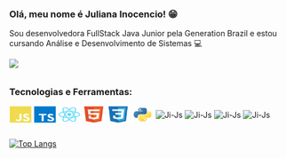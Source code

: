 ### Olá, meu nome é Juliana Inocencio! 😁

Sou desenvolvedora FullStack Java Junior pela Generation Brazil e estou cursando Análise e Desenvolvimento de Sistemas 💻
 
  <a href="https://www.linkedin.com/in/juliana-inocencio" target="_blank"><img src="https://img.shields.io/badge/LinkedIn-0077B5?style=for-the-badge&logo=linkedin&logoColor=white" target="_blank"></a>   
 

  ##

  ### Tecnologias e Ferramentas:
  <div>
  <img align="center" alt="Ji-Js" height="30" width="40" src="https://raw.githubusercontent.com/devicons/devicon/master/icons/javascript/javascript-plain.svg">
  <img align="center" alt="Ji-Ts" height="30" width="40" src="https://raw.githubusercontent.com/devicons/devicon/master/icons/typescript/typescript-plain.svg">
  <img align="center" alt="Ji-React" height="30" width="40" src="https://raw.githubusercontent.com/devicons/devicon/master/icons/react/react-original.svg">
  <img align="center" alt="Ji-HTML" height="30" width="40" src="https://raw.githubusercontent.com/devicons/devicon/master/icons/html5/html5-original.svg">
  <img align="center" alt="Ji-CSS" height="30" width="40" src="https://raw.githubusercontent.com/devicons/devicon/master/icons/css3/css3-original.svg">
  <img align="center" alt="Ji-Python" height="30" width="40" src="https://raw.githubusercontent.com/devicons/devicon/master/icons/python/python-original.svg">
  <img align="center" alt="Ji-Js" height="30" width="40" src="https://cdn.jsdelivr.net/gh/devicons/devicon/icons/java/java-original.svg" />
  <img align="center" alt="Ji-Js" height="30" width="40" src="https://cdn.jsdelivr.net/gh/devicons/devicon/icons/mysql/mysql-original.svg" />
  <img align="center" alt="Ji-Js" height="30" width="40" src="https://cdn.jsdelivr.net/gh/devicons/devicon/icons/spring/spring-original.svg" />
  <img align="center" alt="Ji-Js" height="30" width="40" src="https://cdn.jsdelivr.net/gh/devicons/devicon/icons/github/github-original.svg" />
 
  </div>
  
          
  ##
  

 
 [![Top Langs](https://github-readme-stats.vercel.app/api/top-langs/?username=juliana-inocencio&hide_progress=true)](https://github.com/juliana-inocencio/github-readme-stats)
  	
  
  	
  
   
